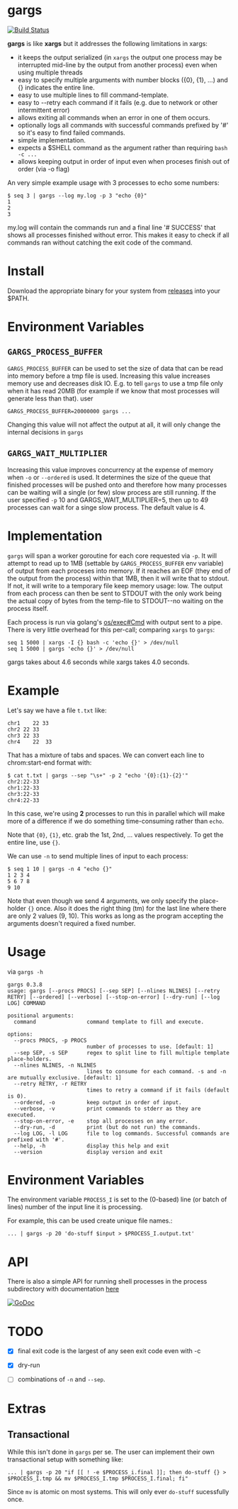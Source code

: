 <!--
rm -rf binaries
mkdir -p binaries/
VERSION=0.3.8
for os in darwin linux windows; do
	GOOS=$os GOARCH=$arch go build -o binaries/gargs_${os} main.go
done
-->
gargs
=====

[![Build Status](https://travis-ci.org/brentp/gargs.svg?branch=master)](https://travis-ci.org/brentp/gargs)

**gargs** is like **xargs** but it addresses the following limitations in xargs:

+ it keeps the output serialized (in `xargs` the output one process may be interrupted mid-line by the output from another process) even when using multiple threads
+ easy to specify multiple arguments with number blocks ({0}, {1}, ...) and {} indicates the entire line.
+ easy to use multiple lines to fill command-template.
+ easy to --retry each command if it fails (e.g. due to network or other intermittent error)
+ allows exiting all commands when an error in one of them occurs.
+ optionally logs all commands with successful commands prefixed by '#' so it's easy to find failed commands.
+ simple implementation.
+ expects a $SHELL command as the argument rather than requiring `bash -c ...`
+ allows keeping output in order of input even when proceses finish out of order (via -o flag)


An very simple example usage with 3 processes to echo some numbers:

```
$ seq 3 | gargs --log my.log -p 3 "echo {0}"
1
2
3
```

my.log will contain the commands run and a final line '# SUCCESS' that shows all processes finished
without error. This makes it easy to check if all commands ran without catching the exit code of the command.

Install
=======

Download the appropriate binary for your system from [releases](https://github.com/brentp/gargs/releases) into your $PATH.

Environment Variables
=====================

`GARGS_PROCESS_BUFFER`
----------------------

`GARGS_PROCESS_BUFFER` can be used to set the size of data that can be read into memory before a tmp file is used.
Increasing this value increases memory use and decreases disk IO. E.g. to tell `gargs` to use a tmp file only
when it has read 20MB (for example if we know that most processes will generate less than that). user

```
GARGS_PROCESS_BUFFER=20000000 gargs ...
```

Changing this value will not affect the output at all, it will only change the internal decisions in `gargs`


`GARGS_WAIT_MULTIPLIER`
-----------------------

Increasing this value improves concurrency at the expense of memory when `-o` or `--ordered` is used.
It determines the size of the queue that finished processes will be pushed onto and therefore how many
processes can be waiting will a single (or few) slow process are still running. If the user specified 
`-p` 10 and GARGS_WAIT_MULTIPLIER=5, then up to 49 processes can wait for a singe slow process.
The default value is 4.

Implementation
==============

`gargs` will span a worker goroutine for each core requested via `-p`. It will attempt
to read up to 1MB (settable by `GARGS_PROCESS_BUFFER` env variable) of output from each proceses
into memory. If it reaches an EOF (they end of the output from the process) within that 1MB,
then it will write that to stdout. If not, it will write to a temporary file keep memory usage:
low. The output from each process can then be sent to STDOUT with the only work being the actual copy of
bytes from the temp-file to STDOUT--no waiting on the process itself.

Each process is run via golang's [os/exec#Cmd](https://golang.org/pkg/os/exec/#Cmd) with
output sent to a pipe. There is very little overhead for this per-call; comparing `xargs` to `gargs`:

```
seq 1 5000 | xargs -I {} bash -c 'echo {}' > /dev/null
seq 1 5000 | gargs 'echo {}' > /dev/null
```

gargs takes about 4.6 seconds while xargs takes 4.0 seconds.


Example
=======
Let's say we have a file `t.txt` like:
```
chr1	22 33
chr2 22 33
chr3 22	33
chr4	22	33
```
That has a mixture of tabs and spaces. We can convert each line to chrom:start-end format with:

```
$ cat t.txt | gargs --sep "\s+" -p 2 "echo '{0}:{1}-{2}'"
chr2:22-33
chr1:22-33
chr3:22-33
chr4:22-33
```

In this case, we're using **2** processes to run this in parallel which will make more of a difference
if we do something time-consuming rather than `echo`.

Note that `{0}`, `{1}`, etc. grab the 1st, 2nd, ... values respectively. To get the entire line, use `{}`.

We can use `-n` to send multiple lines of input to each process:

```
$ seq 1 10 | gargs -n 4 "echo {}"
1 2 3 4
5 6 7 8
9 10
```

Note that even though we send 4 arguments, we only specify the place-holder `{}` once.
Also it does the right thing (tm) for the last line where there are only 2 values (9, 10).
This works as long as the program accepting the arguments doesn't required a fixed number.


Usage
=====

via `gargs -h`
```
gargs 0.3.8
usage: gargs [--procs PROCS] [--sep SEP] [--nlines NLINES] [--retry RETRY] [--ordered] [--verbose] [--stop-on-error] [--dry-run] [--log LOG] COMMAND

positional arguments:
  command                command template to fill and execute.

options:
  --procs PROCS, -p PROCS
                         number of processes to use. [default: 1]
  --sep SEP, -s SEP      regex to split line to fill multiple template place-holders.
  --nlines NLINES, -n NLINES
                         lines to consume for each command. -s and -n are mutually exclusive. [default: 1]
  --retry RETRY, -r RETRY
                         times to retry a command if it fails (default is 0).
  --ordered, -o          keep output in order of input.
  --verbose, -v          print commands to stderr as they are executed.
  --stop-on-error, -e    stop all processes on any error.
  --dry-run, -d          print (but do not run) the commands.
  --log LOG, -l LOG      file to log commands. Successful commands are prefixed with '#'.
  --help, -h             display this help and exit
  --version              display version and exit

```

Environment Variables
=====================

The environment variable `PROCESS_I` is set to the (0-based) line (or batch of lines) number
of the input line it is processing.

For example, this can be used create unique file names.:

```
... | gargs -p 20 'do-stuff $input > $PROCESS_I.output.txt'
```


API
===

There is also a simple API for running shell processes in the process subdirectory with documentation [here](https://godoc.org/github.com/brentp/gargs/process)

[![GoDoc](https://godoc.org/github.com/brentp/gargs/process?status.png)](https://godoc.org/github.com/brentp/gargs/process)



TODO
====

+ [X] final exit code is the largest of any seen exit code even with -c
+ [X] dry-run
+ [ ] combinations of `-n` and `--sep`.


Extras
======

Transactional
-------------

While this isn't done in `gargs` per se. The user can implement their own transactional setup with something like:

```
... | gargs -p 20 "if [[ ! -e $PROCESS_i.final ]]; then do-stuff {} > $PROCESS_I.tmp && mv $PROCESS_I.tmp $PROCESS_I.final; fi" 
```
Since `mv` is atomic on most systems. This will only ever `do-stuff` sucessfully once. 

